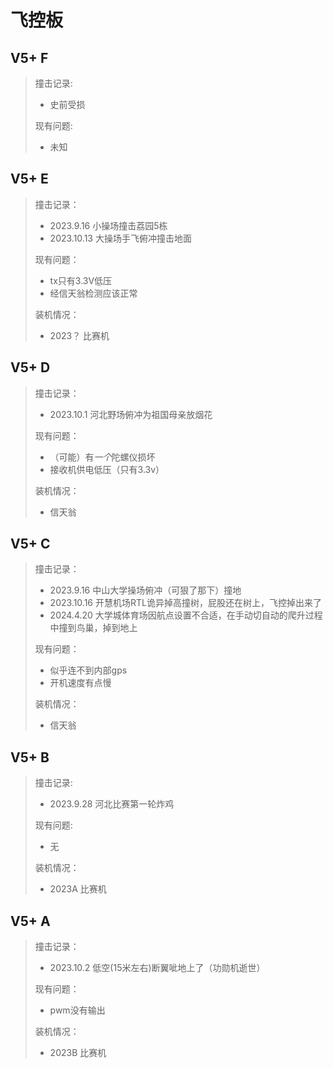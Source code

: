 # 飞控板

## V5+ F
> 撞击记录:
> - 史前受损
>
> 现有问题:
> - 未知

## V5+ E
> 撞击记录：
> - 2023.9.16  小操场撞击荔园5栋
> - 2023.10.13 大操场手飞俯冲撞击地面
> 
> 现有问题：
> - tx只有3.3V低压
> - 经信天翁检测应该正常
>
> 装机情况：
> - 2023？ 比赛机

## V5+ D
> 撞击记录：
> - 2023.10.1 河北野场俯冲为祖国母亲放烟花
> 
> 现有问题：
> - （可能）有*一个*陀螺仪损坏
> - 接收机供电低压（只有3.3v）
>
> 装机情况：
> - 信天翁

## V5+ C
> 撞击记录：
> - 2023.9.16 中山大学操场俯冲（可狠了那下）撞地
> - 2023.10.16 开慧机场RTL诡异掉高撞树，屁股还在树上，飞控掉出来了
> - 2024.4.20 大学城体育场因航点设置不合适，在手动切自动的爬升过程中撞到鸟巢，掉到地上
> 
> 现有问题：
> - 似乎连不到内部gps
> - 开机速度有点慢
>
> 装机情况：
> - 信天翁

## V5+ B
> 撞击记录:
> - 2023.9.28 河北比赛第一轮炸鸡
> 
> 现有问题:
> - 无
>
> 装机情况：
> - 2023A 比赛机

## V5+ A
> 撞击记录：
> - 2023.10.2 低空(15米左右)断翼呲地上了（功勋机逝世）
> 
> 现有问题：
> - pwm没有输出
>
> 装机情况：
> - 2023B 比赛机
